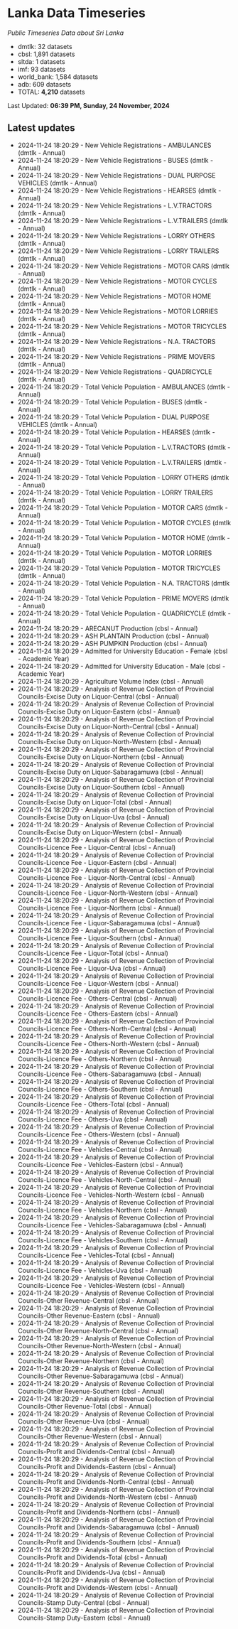# Lanka Data Timeseries
*Public Timeseries Data about Sri Lanka*

* dmtlk: 32 datasets
* cbsl: 1,891 datasets
* sltda: 1 datasets
* imf: 93 datasets
* world_bank: 1,584 datasets
* adb: 609 datasets
* TOTAL: **4,210** datasets

Last Updated: **06:39 PM, Sunday, 24 November, 2024**

## Latest updates

* 2024-11-24 18:20:29 - New Vehicle Registrations - AMBULANCES (dmtlk - Annual)
* 2024-11-24 18:20:29 - New Vehicle Registrations - BUSES (dmtlk - Annual)
* 2024-11-24 18:20:29 - New Vehicle Registrations - DUAL PURPOSE VEHICLES (dmtlk - Annual)
* 2024-11-24 18:20:29 - New Vehicle Registrations - HEARSES (dmtlk - Annual)
* 2024-11-24 18:20:29 - New Vehicle Registrations - L.V.TRACTORS (dmtlk - Annual)
* 2024-11-24 18:20:29 - New Vehicle Registrations - L.V.TRAILERS (dmtlk - Annual)
* 2024-11-24 18:20:29 - New Vehicle Registrations - LORRY OTHERS (dmtlk - Annual)
* 2024-11-24 18:20:29 - New Vehicle Registrations - LORRY TRAILERS (dmtlk - Annual)
* 2024-11-24 18:20:29 - New Vehicle Registrations - MOTOR CARS (dmtlk - Annual)
* 2024-11-24 18:20:29 - New Vehicle Registrations - MOTOR CYCLES (dmtlk - Annual)
* 2024-11-24 18:20:29 - New Vehicle Registrations - MOTOR HOME (dmtlk - Annual)
* 2024-11-24 18:20:29 - New Vehicle Registrations - MOTOR LORRIES (dmtlk - Annual)
* 2024-11-24 18:20:29 - New Vehicle Registrations - MOTOR TRICYCLES (dmtlk - Annual)
* 2024-11-24 18:20:29 - New Vehicle Registrations - N.A. TRACTORS (dmtlk - Annual)
* 2024-11-24 18:20:29 - New Vehicle Registrations - PRIME MOVERS (dmtlk - Annual)
* 2024-11-24 18:20:29 - New Vehicle Registrations - QUADRICYCLE (dmtlk - Annual)
* 2024-11-24 18:20:29 - Total Vehicle Population - AMBULANCES (dmtlk - Annual)
* 2024-11-24 18:20:29 - Total Vehicle Population - BUSES (dmtlk - Annual)
* 2024-11-24 18:20:29 - Total Vehicle Population - DUAL PURPOSE VEHICLES (dmtlk - Annual)
* 2024-11-24 18:20:29 - Total Vehicle Population - HEARSES (dmtlk - Annual)
* 2024-11-24 18:20:29 - Total Vehicle Population - L.V.TRACTORS (dmtlk - Annual)
* 2024-11-24 18:20:29 - Total Vehicle Population - L.V.TRAILERS (dmtlk - Annual)
* 2024-11-24 18:20:29 - Total Vehicle Population - LORRY OTHERS (dmtlk - Annual)
* 2024-11-24 18:20:29 - Total Vehicle Population - LORRY TRAILERS (dmtlk - Annual)
* 2024-11-24 18:20:29 - Total Vehicle Population - MOTOR CARS (dmtlk - Annual)
* 2024-11-24 18:20:29 - Total Vehicle Population - MOTOR CYCLES (dmtlk - Annual)
* 2024-11-24 18:20:29 - Total Vehicle Population - MOTOR HOME (dmtlk - Annual)
* 2024-11-24 18:20:29 - Total Vehicle Population - MOTOR LORRIES (dmtlk - Annual)
* 2024-11-24 18:20:29 - Total Vehicle Population - MOTOR TRICYCLES (dmtlk - Annual)
* 2024-11-24 18:20:29 - Total Vehicle Population - N.A. TRACTORS (dmtlk - Annual)
* 2024-11-24 18:20:29 - Total Vehicle Population - PRIME MOVERS (dmtlk - Annual)
* 2024-11-24 18:20:29 - Total Vehicle Population - QUADRICYCLE (dmtlk - Annual)
* 2024-11-24 18:20:29 - ARECANUT Production (cbsl - Annual)
* 2024-11-24 18:20:29 - ASH PLANTAIN Production (cbsl - Annual)
* 2024-11-24 18:20:29 - ASH PUMPKIN Production (cbsl - Annual)
* 2024-11-24 18:20:29 - Admitted for University Education - Female (cbsl - Academic Year)
* 2024-11-24 18:20:29 - Admitted for University Education - Male (cbsl - Academic Year)
* 2024-11-24 18:20:29 - Agriculture Volume Index (cbsl - Annual)
* 2024-11-24 18:20:29 - Analysis of Revenue Collection of Provincial Councils-Excise Duty on Liquor-Central (cbsl - Annual)
* 2024-11-24 18:20:29 - Analysis of Revenue Collection of Provincial Councils-Excise Duty on Liquor-Eastern (cbsl - Annual)
* 2024-11-24 18:20:29 - Analysis of Revenue Collection of Provincial Councils-Excise Duty on Liquor-North-Central (cbsl - Annual)
* 2024-11-24 18:20:29 - Analysis of Revenue Collection of Provincial Councils-Excise Duty on Liquor-North-Western (cbsl - Annual)
* 2024-11-24 18:20:29 - Analysis of Revenue Collection of Provincial Councils-Excise Duty on Liquor-Northern (cbsl - Annual)
* 2024-11-24 18:20:29 - Analysis of Revenue Collection of Provincial Councils-Excise Duty on Liquor-Sabaragamuwa (cbsl - Annual)
* 2024-11-24 18:20:29 - Analysis of Revenue Collection of Provincial Councils-Excise Duty on Liquor-Southern (cbsl - Annual)
* 2024-11-24 18:20:29 - Analysis of Revenue Collection of Provincial Councils-Excise Duty on Liquor-Total (cbsl - Annual)
* 2024-11-24 18:20:29 - Analysis of Revenue Collection of Provincial Councils-Excise Duty on Liquor-Uva (cbsl - Annual)
* 2024-11-24 18:20:29 - Analysis of Revenue Collection of Provincial Councils-Excise Duty on Liquor-Western (cbsl - Annual)
* 2024-11-24 18:20:29 - Analysis of Revenue Collection of Provincial Councils-Licence Fee - Liquor-Central (cbsl - Annual)
* 2024-11-24 18:20:29 - Analysis of Revenue Collection of Provincial Councils-Licence Fee - Liquor-Eastern (cbsl - Annual)
* 2024-11-24 18:20:29 - Analysis of Revenue Collection of Provincial Councils-Licence Fee - Liquor-North-Central (cbsl - Annual)
* 2024-11-24 18:20:29 - Analysis of Revenue Collection of Provincial Councils-Licence Fee - Liquor-North-Western (cbsl - Annual)
* 2024-11-24 18:20:29 - Analysis of Revenue Collection of Provincial Councils-Licence Fee - Liquor-Northern (cbsl - Annual)
* 2024-11-24 18:20:29 - Analysis of Revenue Collection of Provincial Councils-Licence Fee - Liquor-Sabaragamuwa (cbsl - Annual)
* 2024-11-24 18:20:29 - Analysis of Revenue Collection of Provincial Councils-Licence Fee - Liquor-Southern (cbsl - Annual)
* 2024-11-24 18:20:29 - Analysis of Revenue Collection of Provincial Councils-Licence Fee - Liquor-Total (cbsl - Annual)
* 2024-11-24 18:20:29 - Analysis of Revenue Collection of Provincial Councils-Licence Fee - Liquor-Uva (cbsl - Annual)
* 2024-11-24 18:20:29 - Analysis of Revenue Collection of Provincial Councils-Licence Fee - Liquor-Western (cbsl - Annual)
* 2024-11-24 18:20:29 - Analysis of Revenue Collection of Provincial Councils-Licence Fee - Others-Central (cbsl - Annual)
* 2024-11-24 18:20:29 - Analysis of Revenue Collection of Provincial Councils-Licence Fee - Others-Eastern (cbsl - Annual)
* 2024-11-24 18:20:29 - Analysis of Revenue Collection of Provincial Councils-Licence Fee - Others-North-Central (cbsl - Annual)
* 2024-11-24 18:20:29 - Analysis of Revenue Collection of Provincial Councils-Licence Fee - Others-North-Western (cbsl - Annual)
* 2024-11-24 18:20:29 - Analysis of Revenue Collection of Provincial Councils-Licence Fee - Others-Northern (cbsl - Annual)
* 2024-11-24 18:20:29 - Analysis of Revenue Collection of Provincial Councils-Licence Fee - Others-Sabaragamuwa (cbsl - Annual)
* 2024-11-24 18:20:29 - Analysis of Revenue Collection of Provincial Councils-Licence Fee - Others-Southern (cbsl - Annual)
* 2024-11-24 18:20:29 - Analysis of Revenue Collection of Provincial Councils-Licence Fee - Others-Total (cbsl - Annual)
* 2024-11-24 18:20:29 - Analysis of Revenue Collection of Provincial Councils-Licence Fee - Others-Uva (cbsl - Annual)
* 2024-11-24 18:20:29 - Analysis of Revenue Collection of Provincial Councils-Licence Fee - Others-Western (cbsl - Annual)
* 2024-11-24 18:20:29 - Analysis of Revenue Collection of Provincial Councils-Licence Fee - Vehicles-Central (cbsl - Annual)
* 2024-11-24 18:20:29 - Analysis of Revenue Collection of Provincial Councils-Licence Fee - Vehicles-Eastern (cbsl - Annual)
* 2024-11-24 18:20:29 - Analysis of Revenue Collection of Provincial Councils-Licence Fee - Vehicles-North-Central (cbsl - Annual)
* 2024-11-24 18:20:29 - Analysis of Revenue Collection of Provincial Councils-Licence Fee - Vehicles-North-Western (cbsl - Annual)
* 2024-11-24 18:20:29 - Analysis of Revenue Collection of Provincial Councils-Licence Fee - Vehicles-Northern (cbsl - Annual)
* 2024-11-24 18:20:29 - Analysis of Revenue Collection of Provincial Councils-Licence Fee - Vehicles-Sabaragamuwa (cbsl - Annual)
* 2024-11-24 18:20:29 - Analysis of Revenue Collection of Provincial Councils-Licence Fee - Vehicles-Southern (cbsl - Annual)
* 2024-11-24 18:20:29 - Analysis of Revenue Collection of Provincial Councils-Licence Fee - Vehicles-Total (cbsl - Annual)
* 2024-11-24 18:20:29 - Analysis of Revenue Collection of Provincial Councils-Licence Fee - Vehicles-Uva (cbsl - Annual)
* 2024-11-24 18:20:29 - Analysis of Revenue Collection of Provincial Councils-Licence Fee - Vehicles-Western (cbsl - Annual)
* 2024-11-24 18:20:29 - Analysis of Revenue Collection of Provincial Councils-Other Revenue-Central (cbsl - Annual)
* 2024-11-24 18:20:29 - Analysis of Revenue Collection of Provincial Councils-Other Revenue-Eastern (cbsl - Annual)
* 2024-11-24 18:20:29 - Analysis of Revenue Collection of Provincial Councils-Other Revenue-North-Central (cbsl - Annual)
* 2024-11-24 18:20:29 - Analysis of Revenue Collection of Provincial Councils-Other Revenue-North-Western (cbsl - Annual)
* 2024-11-24 18:20:29 - Analysis of Revenue Collection of Provincial Councils-Other Revenue-Northern (cbsl - Annual)
* 2024-11-24 18:20:29 - Analysis of Revenue Collection of Provincial Councils-Other Revenue-Sabaragamuwa (cbsl - Annual)
* 2024-11-24 18:20:29 - Analysis of Revenue Collection of Provincial Councils-Other Revenue-Southern (cbsl - Annual)
* 2024-11-24 18:20:29 - Analysis of Revenue Collection of Provincial Councils-Other Revenue-Total (cbsl - Annual)
* 2024-11-24 18:20:29 - Analysis of Revenue Collection of Provincial Councils-Other Revenue-Uva (cbsl - Annual)
* 2024-11-24 18:20:29 - Analysis of Revenue Collection of Provincial Councils-Other Revenue-Western (cbsl - Annual)
* 2024-11-24 18:20:29 - Analysis of Revenue Collection of Provincial Councils-Profit and Dividends-Central (cbsl - Annual)
* 2024-11-24 18:20:29 - Analysis of Revenue Collection of Provincial Councils-Profit and Dividends-Eastern (cbsl - Annual)
* 2024-11-24 18:20:29 - Analysis of Revenue Collection of Provincial Councils-Profit and Dividends-North-Central (cbsl - Annual)
* 2024-11-24 18:20:29 - Analysis of Revenue Collection of Provincial Councils-Profit and Dividends-North-Western (cbsl - Annual)
* 2024-11-24 18:20:29 - Analysis of Revenue Collection of Provincial Councils-Profit and Dividends-Northern (cbsl - Annual)
* 2024-11-24 18:20:29 - Analysis of Revenue Collection of Provincial Councils-Profit and Dividends-Sabaragamuwa (cbsl - Annual)
* 2024-11-24 18:20:29 - Analysis of Revenue Collection of Provincial Councils-Profit and Dividends-Southern (cbsl - Annual)
* 2024-11-24 18:20:29 - Analysis of Revenue Collection of Provincial Councils-Profit and Dividends-Total (cbsl - Annual)
* 2024-11-24 18:20:29 - Analysis of Revenue Collection of Provincial Councils-Profit and Dividends-Uva (cbsl - Annual)
* 2024-11-24 18:20:29 - Analysis of Revenue Collection of Provincial Councils-Profit and Dividends-Western (cbsl - Annual)
* 2024-11-24 18:20:29 - Analysis of Revenue Collection of Provincial Councils-Stamp Duty-Central (cbsl - Annual)
* 2024-11-24 18:20:29 - Analysis of Revenue Collection of Provincial Councils-Stamp Duty-Eastern (cbsl - Annual)